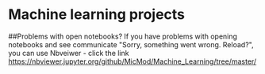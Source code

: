 # Machine learning projects

##Problems with open notebooks?
If you have problems with opening notebooks and see communicate "Sorry, something went wrong. Reload?", you can use Nbveiwer - click the link https://nbviewer.jupyter.org/github/MicMod/Machine_Learning/tree/master/
